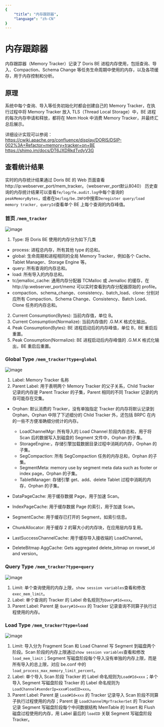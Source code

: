 ```yaml
---
{
    "title": "内存跟踪器",
    "language": "zh-CN"
}
---
```


<!--
Licensed to the Apache Software Foundation (ASF) under one
or more contributor license agreements.  See the NOTICE file
distributed with this work for additional information
regarding copyright ownership.  The ASF licenses this file
to you under the Apache License, Version 2.0 (the
"License"); you may not use this file except in compliance
with the License.  You may obtain a copy of the License at

  http://www.apache.org/licenses/LICENSE-2.0

Unless required by applicable law or agreed to in writing,
software distributed under the License is distributed on an
"AS IS" BASIS, WITHOUT WARRANTIES OR CONDITIONS OF ANY
KIND, either express or implied.  See the License for the
specific language governing permissions and limitations
under the License.
-->

# 内存跟踪器

内存跟踪器（Memory Tracker）记录了 Doris BE 进程内存使用，包括查询、导入、Compaction、Schema Change 等任务生命周期中使用的内存，以及各项缓存，用于内存控制和分析。

## 原理

系统中每个查询、导入等任务初始化时都会创建自己的 Memory Tracker，在执行过程中将 Memory Tracker 放入 TLS（Thread Local Storage）中，BE 进程的每次内存申请和释放，都将在 Mem Hook 中消费 Memory Tracker，并最终汇总后展示。

详细设计实现可以参阅：
https://cwiki.apache.org/confluence/display/DORIS/DSIP-002%3A+Refactor+memory+tracker+on+BE
https://shimo.im/docs/DT6JXDRkdTvdyV3G

## 查看统计结果

实时的内存统计结果通过 Doris BE 的 Web 页面查看 http://ip:webserver_port/mem_tracker。（webserver_port默认8040）
历史查询的内存统计结果可以查看`fe/log/fe.audit.log`中每个查询的`peakMemoryBytes`，或者在`be/log/be.INFO`中搜索`Deregister query/load memory tracker, queryId`查看单个 BE 上每个查询的内存峰值。

### 首页 `/mem_tracker`
![image](https://user-images.githubusercontent.com/13197424/202889634-fbfdd2a1-e272-4101-8744-baf05c15c2dc.png)

1. Type: 将 Doris BE 使用的内存分为如下几类
- process: 进程总内存，所有其他 type 的总和。
- global: 生命周期和进程相同的全局 Memory Tracker，例如各个 Cache、Tablet Manager、Storage Engine 等。
- query: 所有查询的内存总和。
- load: 所有导入的内存总和。
- tc/jemalloc_cache: 通用内存分配器 TCMalloc 或 Jemalloc 的缓存，在 http://ip:webserver_port/memz 可以实时查看到内存分配器原始的 profile。
- compaction、schema_change、consistency、batch_load、clone: 分别对应所有 Compaction、Schema Change、Consistency、Batch Load、Clone 任务的内存总和。

2. Current Consumption(Bytes): 当前内存值，单位 B。
3. Current Consumption(Normalize): 当前内存值的 .G.M.K 格式化输出。
4. Peak Consumption(Bytes): BE 进程启动后的内存峰值，单位 B，BE 重启后重置。
5. Peak Consumption(Normalize): BE 进程启动后内存峰值的 .G.M.K 格式化输出，BE 重启后重置。

### Global Type `/mem_tracker?type=global`
![image](https://user-images.githubusercontent.com/13197424/202910945-7ee2bb56-c0a3-4ccb-9422-841c64c65bad.png)

1. Label: Memory Tracker 名称
2. Parent Label: 用于表明两个 Memory Tracker 的父子关系，Child Tracker 记录的内存是 Parent Tracker 的子集，Parent 相同的不同 Tracker 记录的内存可能存在交集。

- Orphan: 默认消费的 Tracker，没有单独指定 Tracker 的内存将默认记录到 Orphan，Orphan 中除了下述细分的 Child Tracker 外，还包括 BRPC 在内的一些不方便准确细分统计的内存。
  - LoadChannelMgr: 所有导入的 Load Channel 阶段内存总和，用于将 Scan 后的数据写入到磁盘的 Segment 文件中，Orphan 的子集。
  - StorageEngine:，存储引擎加载数据目录过程中消耗的内存，Orphan 的子集。
  - SegCompaction: 所有 SegCompaction 任务的内存总和，Orphan 的子集。
  - SegmentMeta: memory use by segment meta data such as footer or index page，Orphan 的子集。
  - TabletManager: 存储引擎 get、add、delete Tablet 过程中消耗的内存，Orphan 的子集。

- DataPageCache: 用于缓存数据 Page，用于加速 Scan。
- IndexPageCache: 用于缓存数据 Page 的索引，用于加速 Scan。
- SegmentCache: 用于缓存已打开的 Segment，如索引信息。
- ChunkAllocator: 用于缓存 2 的幂大小的内存块，在应用层内存复用。
- LastSuccessChannelCache: 用于缓存导入接收端的 LoadChannel。
- DeleteBitmap AggCache: Gets aggregated delete_bitmap on rowset_id and version。

### Query Type `/mem_tracker?type=query`
![image](https://user-images.githubusercontent.com/13197424/202924569-c4f3c556-2f92-4375-962c-c71147704a27.png)

1. Limit: 单个查询使用的内存上限，`show session variables`查看和修改`exec_mem_limit`。
2. Label: 单个查询的 Tracker 的 Label 命名规则为`Query#Id=xxx`。
3. Parent Label: Parent 是 `Query#Id=xxx` 的 Tracker 记录查询不同算子执行过程使用的内存。

### Load Type `/mem_tracker?type=load`
![image](https://user-images.githubusercontent.com/13197424/202925855-936889e3-c910-4ca5-bc12-1b9849a09c33.png)

1. Limit: 导入分为 Fragment Scan 和 Load Channel 写 Segment 到磁盘两个阶段。Scan 阶段的内存上限通过`show session variables`查看和修改`load_mem_limit`；Segment 写磁盘阶段每个导入没有单独的内存上限，而是所有导入的总上限，对应 be.conf 中的 `load_process_max_memory_limit_percent`。
2. Label: 单个导入 Scan 阶段 Tracker 的 Label 命名规则为`Load#Id=xxx`；单个导入 Segment 写磁盘阶段 Tracker 的 Label 命名规则为`LoadChannel#senderIp=xxx#loadID=xxx`。
3. Parent Label: Parent 是 `Load#Id=xxx` 的 Tracker 记录导入 Scan 阶段不同算子执行过程使用的内存；Parent 是 `LoadChannelMgrTrackerSet` 的 Tracker 记录 Segment 写磁盘阶段每个中间数据结构 MemTable 的 Insert 和 Flush 磁盘过程使用的内存，用 Label 最后的 `loadID` 关联 Segment 写磁盘阶段 Tracker。